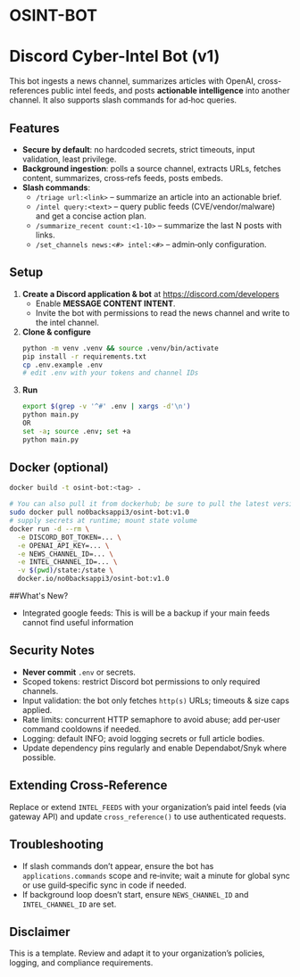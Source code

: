 # OSINT-BOT

# Discord Cyber-Intel Bot (v1)

This bot ingests a news channel, summarizes articles with OpenAI, cross-references public intel feeds, and posts **actionable intelligence** into another channel. It also supports slash commands for ad‑hoc queries.

## Features
- **Secure by default**: no hardcoded secrets, strict timeouts, input validation, least privilege.
- **Background ingestion**: polls a source channel, extracts URLs, fetches content, summarizes, cross‑refs feeds, posts embeds.
- **Slash commands**:
  - `/triage url:<link>` – summarize an article into an actionable brief.
  - `/intel query:<text>` – query public feeds (CVE/vendor/malware) and get a concise action plan.
  - `/summarize_recent count:<1-10>` – summarize the last N posts with links.
  - `/set_channels news:<#> intel:<#>` – admin‑only configuration.

## Setup
1. **Create a Discord application & bot** at https://discord.com/developers
   - Enable **MESSAGE CONTENT INTENT**.
   - Invite the bot with permissions to read the news channel and write to the intel channel.
2. **Clone & configure**
   ```bash
   python -m venv .venv && source .venv/bin/activate
   pip install -r requirements.txt
   cp .env.example .env
   # edit .env with your tokens and channel IDs
   ```
3. **Run**
   ```bash
   export $(grep -v '^#' .env | xargs -d'\n')
   python main.py
   OR
   set -a; source .env; set +a
   python main.py
   ```

## Docker (optional)
```bash
docker build -t osint-bot:<tag> .

# You can also pull it from dockerhub; be sure to pull the latest version
sudo docker pull no0backsappi3/osint-bot:v1.0
# supply secrets at runtime; mount state volume
docker run -d --rm \
  -e DISCORD_BOT_TOKEN=... \
  -e OPENAI_API_KEY=... \
  -e NEWS_CHANNEL_ID=... \
  -e INTEL_CHANNEL_ID=... \
  -v $(pwd)/state:/state \
  docker.io/no0backsappi3/osint-bot:v1.0
```
##What's New?
- Integrated google feeds: This is will be a backup if your main feeds cannot find useful information

## Security Notes
- **Never commit** `.env` or secrets.
- Scoped tokens: restrict Discord bot permissions to only required channels.
- Input validation: the bot only fetches `http(s)` URLs; timeouts & size caps applied.
- Rate limits: concurrent HTTP semaphore to avoid abuse; add per‑user command cooldowns if needed.
- Logging: default INFO; avoid logging secrets or full article bodies.
- Update dependency pins regularly and enable Dependabot/Snyk where possible.

## Extending Cross‑Reference
Replace or extend `INTEL_FEEDS` with your organization’s paid intel feeds (via gateway API) and update `cross_reference()` to use authenticated requests.

## Troubleshooting
- If slash commands don’t appear, ensure the bot has `applications.commands` scope and re‑invite; wait a minute for global sync or use guild‑specific sync in code if needed.
- If background loop doesn’t start, ensure `NEWS_CHANNEL_ID` and `INTEL_CHANNEL_ID` are set.

## Disclaimer
This is a template. Review and adapt it to your organization’s policies, logging, and compliance requirements.

